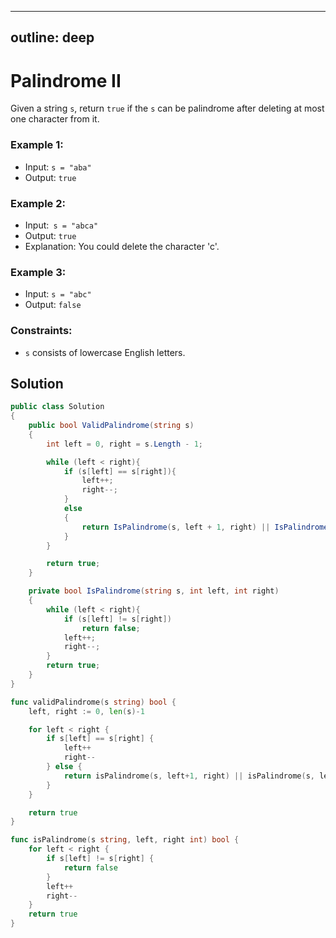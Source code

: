 
---
outline: deep
---

# Palindrome II

Given a string `s`, return `true` if the `s` can be palindrome after deleting at most one character from it.

### Example 1:

- Input: `s = "aba"`
- Output: `true`

### Example 2:

- Input:` s = "abca"`
- Output: `true`
- Explanation: You could delete the character 'c'.

### Example 3:

- Input: `s = "abc"`
- Output: `false`


### Constraints:

- `s` consists of lowercase English letters.

## Solution

```C#
public class Solution
{
    public bool ValidPalindrome(string s)
    {
        int left = 0, right = s.Length - 1;

        while (left < right){
            if (s[left] == s[right]){
                left++;
                right--;
            }
            else
            {
                return IsPalindrome(s, left + 1, right) || IsPalindrome(s, left, right - 1);
            }
        }

        return true;
    }

    private bool IsPalindrome(string s, int left, int right)
    {
        while (left < right){
            if (s[left] != s[right])
                return false;
            left++;
            right--;
        }
        return true;
    }
}
```

```go
func validPalindrome(s string) bool {
    left, right := 0, len(s)-1

    for left < right {
        if s[left] == s[right] {
            left++
            right--
        } else {
            return isPalindrome(s, left+1, right) || isPalindrome(s, left, right-1)
        }
    }

    return true
}

func isPalindrome(s string, left, right int) bool {
    for left < right {
        if s[left] != s[right] {
            return false
        }
        left++
        right--
    }
    return true
}
```


